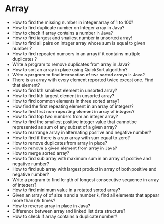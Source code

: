 # Array- How to find the missing number in integer array of 1 to 100?- How to find duplicate number on Integer array in Java?- How to check if array contains a number in Java? - How to find largest and smallest number in unsorted array?- How to find all pairs on integer array whose sum is equal to given number ?- How to find repeated numbers in an array if it contains multiple duplicates ?- Write a program to remove duplicates from array in Java?- How to sort an array in place using QuickSort algorithm?- Write a program to find intersection of two sorted arrays in Java?- There is an array with every element repeated twice except one. Find that element?- How to find kth smallest element in unsorted array?- How to find kth largest element in unsorted array?- How to find common elements in three sorted array?- How find the first repeating element in an array of integers?- How to find first non-repeating element in array of integers?- How to find top two numbers from an integer array?- How to find the smallest positive integer value that cannot be represented as sum of any subset of a given array?- How to rearrange array in alternating positive and negative number?- How to find if there is a sub array with sum equal to zero?- How to remove duplicates from array in place?- How to remove a given element from array in Java?- How to merge sorted array?- How to find sub array with maximum sum in an array of positive and negative number?- How to find sub array with largest product in array of both positive and negative number?- Write a program to find length of longest consecutive sequence in array of integers?- How to find minimum value in a rotated sorted array?- Given an array of of size n and a number k, find all elements that appear more than n/k times?- How to reverse array in place in Java?- Difference between array and linked list data structure?- How to check if array contains a duplicate number?
